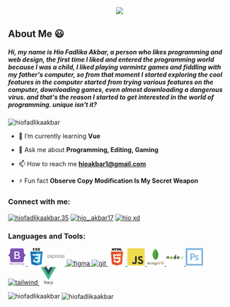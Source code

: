 <p align="center">
  <img src="https://user-images.githubusercontent.com/89866871/172910568-6fc985e3-aaf1-495f-9a3d-d92e207c3f21.gif">
</p>
<h2 align="left">About Me 😃</h>
<h5 align="left">Hi, my name is Hio Fadlika Akbar, a person who likes programming and web design, the first time I liked and entered the programming world because I was a child, I liked playing varmintz games and fiddling with my father's computer, so from that moment I started exploring the cool features in the computer started from trying various features on the computer, downloading games, even almost downloading a dangerous virus. and that's the reason I started to get interested in the world of programming. unique isn't it?</h5>

<p align="left"> <img src="https://komarev.com/ghpvc/?username=hiofadlikaakbar&label=Profile%20views&color=0e75b6&style=flat" alt="hiofadlikaakbar" /> </p>

- 🌱 I’m currently learning **Vue**

- 💬 Ask me about **Programming, Editing, Gaming**

- 📫 How to reach me **hioakbar1@gmail.com**

- ⚡ Fun fact **Observe Copy Modification Is My Secret Weapon**

<h3 align="left">Connect with me:</h3>
<p align="left">
  
<a href="https://fb.com/hiofadlikaakbar.35" target="blank"><img align="center" src="https://raw.githubusercontent.com/rahuldkjain/github-profile-readme-generator/master/src/images/icons/Social/facebook.svg" alt="hiofadlikaakbar.35" height="30" width="40" /></a>
<a href="https://instagram.com/hio_.akbar17" target="blank"><img align="center" src="https://raw.githubusercontent.com/rahuldkjain/github-profile-readme-generator/master/src/images/icons/Social/instagram.svg" alt="hio_.akbar17" height="30" width="40" /></a>
<a href="https://www.youtube.com/c/hio xd" target="blank"><img align="center" src="https://raw.githubusercontent.com/rahuldkjain/github-profile-readme-generator/master/src/images/icons/Social/youtube.svg" alt="hio xd" height="30" width="40" /></a>
</p>

<h3 align="left">Languages and Tools:</h3>
<p align="left"> <a href="https://getbootstrap.com" target="_blank" rel="noreferrer"> <img src="https://raw.githubusercontent.com/devicons/devicon/master/icons/bootstrap/bootstrap-plain-wordmark.svg" alt="bootstrap" width="40" height="40"/> </a> <a href="https://www.w3schools.com/css/" target="_blank" rel="noreferrer"> <img src="https://raw.githubusercontent.com/devicons/devicon/master/icons/css3/css3-original-wordmark.svg" alt="css3" width="40" height="40"/> </a> <a href="https://expressjs.com" target="_blank" rel="noreferrer"> <img src="https://raw.githubusercontent.com/devicons/devicon/master/icons/express/express-original-wordmark.svg" alt="express" width="40" height="40"/> </a> <a href="https://www.figma.com/" target="_blank" rel="noreferrer"> <img src="https://www.vectorlogo.zone/logos/figma/figma-icon.svg" alt="figma" width="40" height="40"/> </a> <a href="https://git-scm.com/" target="_blank" rel="noreferrer"> <img src="https://www.vectorlogo.zone/logos/git-scm/git-scm-icon.svg" alt="git" width="40" height="40"/> </a> <a href="https://www.w3.org/html/" target="_blank" rel="noreferrer"> <img src="https://raw.githubusercontent.com/devicons/devicon/master/icons/html5/html5-original-wordmark.svg" alt="html5" width="40" height="40"/> </a> <a href="https://developer.mozilla.org/en-US/docs/Web/JavaScript" target="_blank" rel="noreferrer"> <img src="https://raw.githubusercontent.com/devicons/devicon/master/icons/javascript/javascript-original.svg" alt="javascript" width="40" height="40"/> </a> <a href="https://www.mongodb.com/" target="_blank" rel="noreferrer"> <img src="https://raw.githubusercontent.com/devicons/devicon/master/icons/mongodb/mongodb-original-wordmark.svg" alt="mongodb" width="40" height="40"/> </a> <a href="https://nodejs.org" target="_blank" rel="noreferrer"> <img src="https://raw.githubusercontent.com/devicons/devicon/master/icons/nodejs/nodejs-original-wordmark.svg" alt="nodejs" width="40" height="40"/> </a> <a href="https://www.photoshop.com/en" target="_blank" rel="noreferrer"> <img src="https://raw.githubusercontent.com/devicons/devicon/master/icons/photoshop/photoshop-line.svg" alt="photoshop" width="40" height="40"/> </a> <a href="https://tailwindcss.com/" target="_blank" rel="noreferrer"> <img src="https://www.vectorlogo.zone/logos/tailwindcss/tailwindcss-icon.svg" alt="tailwind" width="40" height="40"/> </a> <a href="https://vuejs.org/" target="_blank" rel="noreferrer"> <img src="https://raw.githubusercontent.com/devicons/devicon/master/icons/vuejs/vuejs-original-wordmark.svg" alt="vuejs" width="40" height="40"/> </a> </p>

<p><img align="left" src="https://github-readme-stats.vercel.app/api/top-langs?username=hiofadlikaakbar&show_icons=true&locale=en&layout=compact" alt="hiofadlikaakbar" /></p>

<p>&nbsp;<img align="center" src="https://github-readme-stats.vercel.app/api?username=hiofadlikaakbar&show_icons=true&locale=en" alt="hiofadlikaakbar" /></p>
